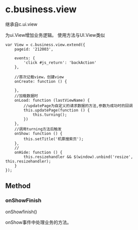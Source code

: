 c.business.view
===========
继承自c.ui.view

为ui.View增加业务逻辑。
使用方法与UI.View类似

    var View = c.business.view.extend({
        pageid: '212003',

        events: {
            'click #js_return': 'backAction'
        },

        //首次记载view，创建view
        onCreate: function () {

        },
        //加载数据时
        onLoad: function (lastViewName) {
            //updatePage为自定义的请求数据的方法,参数为成功时的回调
            this.updatePage(function () {
                this.turning();
            })
        },
        //调用turning方法后触发
        onShow: function () {
            this.setTitle('机票搜索页');
        },
        //
        onHide: function () {
            this.resizehandler && $(window).unbind('resize', this.resizehandler);
        }
    });


## Method

### onShowFinish

onShowfinish()

onShow事件中处理业务的方法。
